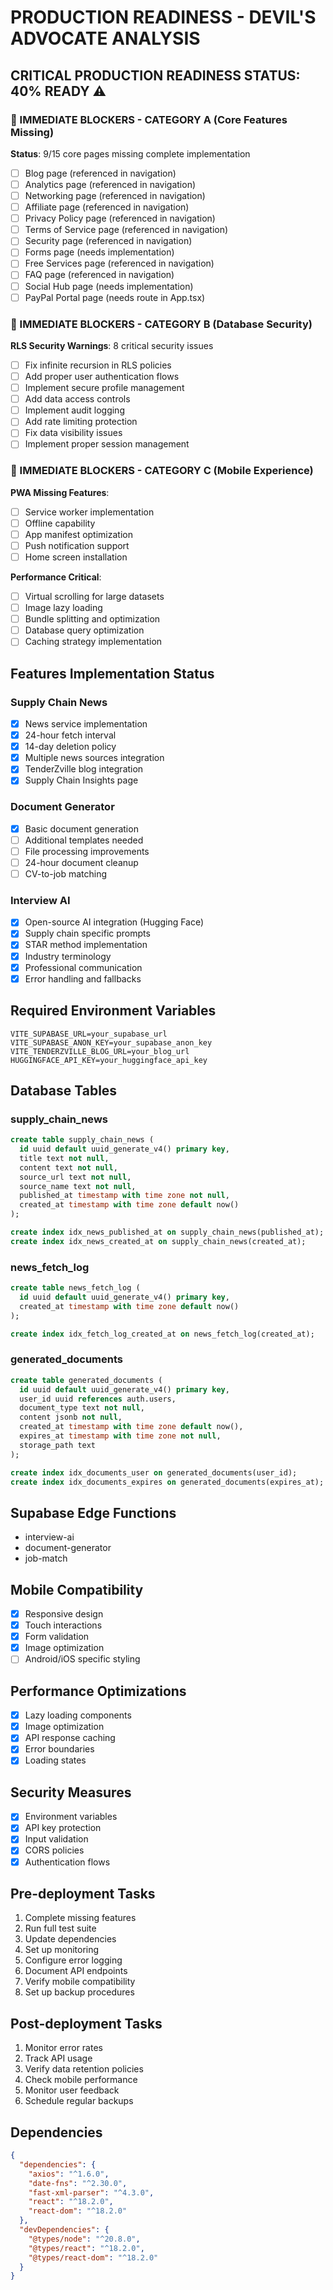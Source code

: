 # PRODUCTION READINESS - DEVIL'S ADVOCATE ANALYSIS

## CRITICAL PRODUCTION READINESS STATUS: 40% READY ⚠️

### 🔴 IMMEDIATE BLOCKERS - CATEGORY A (Core Features Missing)
**Status**: 9/15 core pages missing complete implementation
- [ ] Blog page (referenced in navigation)
- [ ] Analytics page (referenced in navigation) 
- [ ] Networking page (referenced in navigation)
- [ ] Affiliate page (referenced in navigation)
- [ ] Privacy Policy page (referenced in navigation)
- [ ] Terms of Service page (referenced in navigation)
- [ ] Security page (referenced in navigation)
- [ ] Forms page (needs implementation)
- [ ] Free Services page (referenced in navigation)
- [ ] FAQ page (referenced in navigation)
- [ ] Social Hub page (needs implementation)
- [ ] PayPal Portal page (needs route in App.tsx)

### 🔴 IMMEDIATE BLOCKERS - CATEGORY B (Database Security)
**RLS Security Warnings**: 8 critical security issues
- [ ] Fix infinite recursion in RLS policies
- [ ] Add proper user authentication flows
- [ ] Implement secure profile management
- [ ] Add data access controls
- [ ] Implement audit logging
- [ ] Add rate limiting protection
- [ ] Fix data visibility issues
- [ ] Implement proper session management

### 🔴 IMMEDIATE BLOCKERS - CATEGORY C (Mobile Experience)
**PWA Missing Features**:
- [ ] Service worker implementation
- [ ] Offline capability
- [ ] App manifest optimization
- [ ] Push notification support
- [ ] Home screen installation

**Performance Critical**:
- [ ] Virtual scrolling for large datasets
- [ ] Image lazy loading
- [ ] Bundle splitting and optimization
- [ ] Database query optimization
- [ ] Caching strategy implementation

## Features Implementation Status

### Supply Chain News
- [x] News service implementation
- [x] 24-hour fetch interval
- [x] 14-day deletion policy
- [x] Multiple news sources integration
- [x] TenderZville blog integration
- [x] Supply Chain Insights page

### Document Generator
- [x] Basic document generation
- [ ] Additional templates needed
- [ ] File processing improvements
- [ ] 24-hour document cleanup
- [ ] CV-to-job matching

### Interview AI
- [x] Open-source AI integration (Hugging Face)
- [x] Supply chain specific prompts
- [x] STAR method implementation
- [x] Industry terminology
- [x] Professional communication
- [x] Error handling and fallbacks

## Required Environment Variables
```env
VITE_SUPABASE_URL=your_supabase_url
VITE_SUPABASE_ANON_KEY=your_supabase_anon_key
VITE_TENDERZVILLE_BLOG_URL=your_blog_url
HUGGINGFACE_API_KEY=your_huggingface_api_key
```

## Database Tables

### supply_chain_news
```sql
create table supply_chain_news (
  id uuid default uuid_generate_v4() primary key,
  title text not null,
  content text not null,
  source_url text not null,
  source_name text not null,
  published_at timestamp with time zone not null,
  created_at timestamp with time zone default now()
);

create index idx_news_published_at on supply_chain_news(published_at);
create index idx_news_created_at on supply_chain_news(created_at);
```

### news_fetch_log
```sql
create table news_fetch_log (
  id uuid default uuid_generate_v4() primary key,
  created_at timestamp with time zone default now()
);

create index idx_fetch_log_created_at on news_fetch_log(created_at);
```

### generated_documents
```sql
create table generated_documents (
  id uuid default uuid_generate_v4() primary key,
  user_id uuid references auth.users,
  document_type text not null,
  content jsonb not null,
  created_at timestamp with time zone default now(),
  expires_at timestamp with time zone not null,
  storage_path text
);

create index idx_documents_user on generated_documents(user_id);
create index idx_documents_expires on generated_documents(expires_at);
```

## Supabase Edge Functions
- interview-ai
- document-generator
- job-match

## Mobile Compatibility
- [x] Responsive design
- [x] Touch interactions
- [x] Form validation
- [x] Image optimization
- [ ] Android/iOS specific styling

## Performance Optimizations
- [x] Lazy loading components
- [x] Image optimization
- [x] API response caching
- [x] Error boundaries
- [x] Loading states

## Security Measures
- [x] Environment variables
- [x] API key protection
- [x] Input validation
- [x] CORS policies
- [x] Authentication flows

## Pre-deployment Tasks
1. Complete missing features
2. Run full test suite
3. Update dependencies
4. Set up monitoring
5. Configure error logging
6. Document API endpoints
7. Verify mobile compatibility
8. Set up backup procedures

## Post-deployment Tasks
1. Monitor error rates
2. Track API usage
3. Verify data retention policies
4. Check mobile performance
5. Monitor user feedback
6. Schedule regular backups

## Dependencies
```json
{
  "dependencies": {
    "axios": "^1.6.0",
    "date-fns": "^2.30.0",
    "fast-xml-parser": "^4.3.0",
    "react": "^18.2.0",
    "react-dom": "^18.2.0"
  },
  "devDependencies": {
    "@types/node": "^20.8.0",
    "@types/react": "^18.2.0",
    "@types/react-dom": "^18.2.0"
  }
}
```

